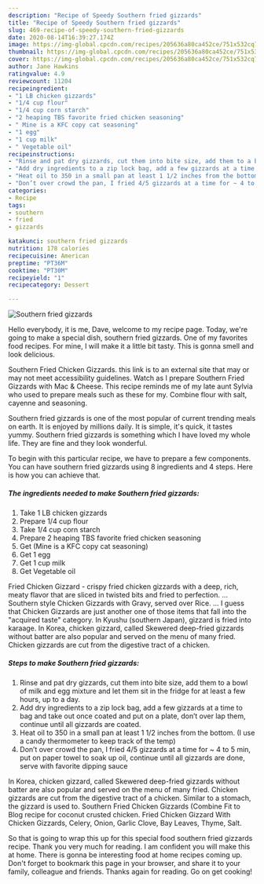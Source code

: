 ```yaml
---
description: "Recipe of Speedy Southern fried gizzards"
title: "Recipe of Speedy Southern fried gizzards"
slug: 469-recipe-of-speedy-southern-fried-gizzards
date: 2020-08-14T16:39:27.174Z
image: https://img-global.cpcdn.com/recipes/205636a80ca452ce/751x532cq70/southern-fried-gizzards-recipe-main-photo.jpg
thumbnail: https://img-global.cpcdn.com/recipes/205636a80ca452ce/751x532cq70/southern-fried-gizzards-recipe-main-photo.jpg
cover: https://img-global.cpcdn.com/recipes/205636a80ca452ce/751x532cq70/southern-fried-gizzards-recipe-main-photo.jpg
author: Jane Hawkins
ratingvalue: 4.9
reviewcount: 11204
recipeingredient:
- "1 LB chicken gizzards"
- "1/4 cup flour"
- "1/4 cup corn starch"
- "2 heaping TBS favorite fried chicken seasoning"
- " Mine is a KFC copy cat seasoning"
- "1 egg"
- "1 cup milk"
- " Vegetable oil"
recipeinstructions:
- "Rinse and pat dry gizzards, cut them into bite size, add them to a bowl of milk and egg mixture and let them sit in the fridge for at least a few hours, up to a day."
- "Add dry ingredients to a zip lock bag, add a few gizzards at a time to bag and take out once coated and put on a plate, don’t over lap them, continue until all gizzards are coated."
- "Heat oil to 350 in a small pan at least 1 1/2 inches from the bottom. (I use a candy thermometer to keep track of the temp)"
- "Don’t over crowd the pan, I fried 4/5 gizzards at a time for ~ 4 to 5 min, put on paper towel to soak up oil, continue until all gizzards are done, serve with favorite dipping sauce"
categories:
- Recipe
tags:
- southern
- fried
- gizzards

katakunci: southern fried gizzards 
nutrition: 178 calories
recipecuisine: American
preptime: "PT36M"
cooktime: "PT30M"
recipeyield: "1"
recipecategory: Dessert

---
```



![Southern fried gizzards](https://img-global.cpcdn.com/recipes/205636a80ca452ce/751x532cq70/southern-fried-gizzards-recipe-main-photo.jpg)

Hello everybody, it is me, Dave, welcome to my recipe page. Today, we're going to make a special dish, southern fried gizzards. One of my favorites food recipes. For mine, I will make it a little bit tasty. This is gonna smell and look delicious.

Southern Fried Chicken Gizzards. this link is to an external site that may or may not meet accessibility guidelines. Watch as I prepare Southern Fried Gizzards with Mac &amp; Cheese. This recipe reminds me of my late aunt Sylvia who used to prepare meals such as these for my. Combine flour with salt, cayenne and seasoning.

Southern fried gizzards is one of the most popular of current trending meals on earth. It is enjoyed by millions daily. It is simple, it's quick, it tastes yummy. Southern fried gizzards is something which I have loved my whole life. They are fine and they look wonderful.


To begin with this particular recipe, we have to prepare a few components. You can have southern fried gizzards using 8 ingredients and 4 steps. Here is how you can achieve that.

<!--inarticleads1-->

##### The ingredients needed to make Southern fried gizzards:

1. Take 1 LB chicken gizzards
1. Prepare 1/4 cup flour
1. Take 1/4 cup corn starch
1. Prepare 2 heaping TBS favorite fried chicken seasoning
1. Get  (Mine is a KFC copy cat seasoning)
1. Get 1 egg
1. Get 1 cup milk
1. Get  Vegetable oil


Fried Chicken Gizzard - crispy fried chicken gizzards with a deep, rich, meaty flavor that are sliced in twisted bits and fried to perfection. … Southern style Chicken Gizzards with Gravy, served over Rice. … I guess that Chicken Gizzards are just another one of those items that fall into the &#34;acquired taste&#34; category. In Kyushu (southern Japan), gizzard is fried into karaage. In Korea, chicken gizzard, called Skewered deep-fried gizzards without batter are also popular and served on the menu of many fried. Chicken gizzards are cut from the digestive tract of a chicken. 

<!--inarticleads2-->

##### Steps to make Southern fried gizzards:

1. Rinse and pat dry gizzards, cut them into bite size, add them to a bowl of milk and egg mixture and let them sit in the fridge for at least a few hours, up to a day.
1. Add dry ingredients to a zip lock bag, add a few gizzards at a time to bag and take out once coated and put on a plate, don’t over lap them, continue until all gizzards are coated.
1. Heat oil to 350 in a small pan at least 1 1/2 inches from the bottom. (I use a candy thermometer to keep track of the temp)
1. Don’t over crowd the pan, I fried 4/5 gizzards at a time for ~ 4 to 5 min, put on paper towel to soak up oil, continue until all gizzards are done, serve with favorite dipping sauce


In Korea, chicken gizzard, called Skewered deep-fried gizzards without batter are also popular and served on the menu of many fried. Chicken gizzards are cut from the digestive tract of a chicken. Similar to a stomach, the gizzard is used to. Southern Fried Chicken Gizzards (Combine Fit to Blog recipe for coconut crusted chicken. Fried Chicken Gizzard With Chicken Gizzards, Celery, Onion, Garlic Clove, Bay Leaves, Thyme, Salt. 

So that is going to wrap this up for this special food southern fried gizzards recipe. Thank you very much for reading. I am confident you will make this at home. There is gonna be interesting food at home recipes coming up. Don't forget to bookmark this page in your browser, and share it to your family, colleague and friends. Thanks again for reading. Go on get cooking!
